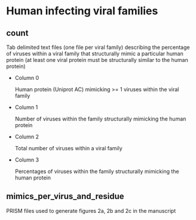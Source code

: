 # Human infecting viral families

## count

Tab delimited text files (one file per viral family) describing the percentage of viruses within a viral family that structurally mimic a particular human protein (at least one viral protein must be structurally similar to the human protein)

* Column 0

     Human protein (Uniprot AC) mimicking >= 1 viruses within the viral family

* Column 1

     Number of viruses within the family structurally mimicking the human protein

* Column 2

     Total number of viruses within a viral family

* Column 3

     Percentages of viruses within the family structurally mimicking the human protein


## mimics_per_virus_and_residue

PRISM files used to generate figures 2a, 2b and 2c in the manuscript
